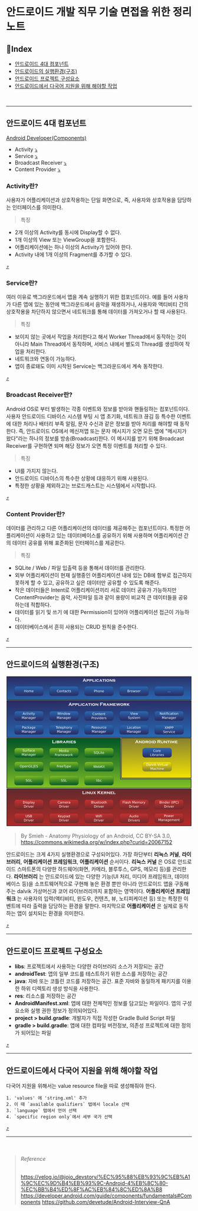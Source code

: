 # 안드로이드 개발 직무 기술 면접을 위한 정리 노트

## :notebook_with_decorative_cover:Index

- [안드로이드 4대 컴포넌트](#안드로이드-4대-컴포넌트)  
- [안드로이드의 실행환경(구조)](#안드로이드의-실행환경구조)  
- [안드로이드 프로젝트 구성요소](#안드로이드-프로젝트-구성요소)  
- [안드로이드에서 다국어 지원을 위해 해야할 작업](#안드로이드에서-다국어-지원을-위해-해야할-작업)

<br>

---

## 안드로이드 4대 컴포넌트

[Android Developer(Components)](https://developer.android.com/guide/components/fundamentals#Components)

- Activity [:arrow_heading_down:](#activity란)
- Service [:arrow_heading_down:](#service란)
- Broadcast Receiver [:arrow_heading_down:](#broadcast-receiver란)
- Content Provider [:arrow_heading_down:](#content-provider란)

### Activity란?

사용자가 어플리케이션과 상호작용하는 단일 화면으로, 즉, 사용자와 상호작용을 담당하는 인터페이스를 의미한다.

> 특징

- 2개 이상의 Activity를 동시에 Display할 수 없다.
- 1개 이상의 View 또는 ViewGroup을 포함한다.
- 어플리케이션에는 하나 이상의 Activity가 있어야 한다.
- Activity 내에 1개 이상의 Fragment를 추가할 수 있다.

[:arrow_heading_up:](#안드로이드-4대-컴포넌트)

### Service란?

여러 이유로 백그라운드에서 앱을 계속 실행하기 위한 컴포넌트이다.
예를 들어 사용자가 다른 앱에 있는 동안에 백그라운드에서 음악을 재생하거나, 사용자와 액티비티 간의 상호작용을 차단하지 않으면서 네트워크를 통해 데이터를 가져오거나 할 때 사용된다.

> 특징

- 보이지 않는 곳에서 작업을 처리한다고 해서 Worker Thread에서 동작하는 것이 아니라 Main Thread에서 동작하며,
서비스 내에서 별도의 Thread를 생성하여 작업을 처리한다.
- 네트워크와 연동이 가능하다.
- 앱이 종료돼도 이미 시작된 Service는 백그라운드에서 계속 동작한다.

[:arrow_heading_up:](#안드로이드-4대-컴포넌트)

### Broadcast Receiver란?

Android OS로 부터 발생하는 각종 이벤트와 정보를 받아와 핸들링하는 컴포넌트이다.
사용자 안드로이드 디바이스 시스템 부팅 시 앱 초기화, 네트워크 끊김 등 특수한 이벤트에 대한 처리나 배터리 부족 알림, 문자 수신과 같은 정보를 받아 처리를 해야할 때 동작한다.
즉, 안드로이드 OS에서 메신저앱 또는 문자 메시지가 오면 모든 앱에 "메시지가 왔다"라는 하나의 정보를 방송(Broadcast)한다.
이 메시지를 받기 위해 Broadcast Receiver를 구현하면 되며 해당 정보가 오면 특정 이벤트를 처리할 수 있다.

> 특징

- UI를 가지지 않는다.
- 안드로이드 디바이스의 특수한 상황에 대응하기 위해 사용된다.
- 특정한 상황을 제외하고는 브로드캐스트는 시스템에서 시작합니다.

[:arrow_heading_up:](#안드로이드-4대-컴포넌트)

### Content Provider란?

데이터를 관리하고 다른 어플리케이션의 데이터를 제공해주는 컴포넌트이다.
특정한 어플리케이션이 사용하고 있는 데이터베이스를 공유하기 위해 사용하며 어플리케이션 간의 데이터 공유를 위해 표준화된 인터페이스를 제공한다.

> 특징

- SQLite / Web / 파일 입출력 등을 통해서 데이터를 관리한다.
- 외부 어플리케이션이 현재 실행중인 어플리케이션 내에 있는 DB에 함부로 접근하지 못하게 할 수 있고, 공유하고 싶은 데이터만 공유할 수 있도록 해준다.
- 작은 데이터들은 Intent로 어플리케이션끼리 서로 데이터 공유가 가능하지만 ContentProvider는 음악, 사진파일 등과 같이 용량이 비교적 큰 데이터들을 공유하는데 적합하다.
- 데이터를 읽기 및 쓰기 에 대한 Permission이 있어야 어플리케이션 접근이 가능하다.
- 데이터베이스에서 흔히 사용되는 CRUD 원칙을 준수한다.

[:arrow_heading_up:](#안드로이드-4대-컴포넌트)

---

## 안드로이드의 실행환경(구조)

![android_system_architecture](/images/android_system_architecture.png)
> By Smieh - Anatomy Physiology of an Android, CC BY-SA 3.0, https://commons.wikimedia.org/w/index.php?curid=20067152

안드로이드는 크게 4가지 실행환경으로 구성되어있다. 가장 하단부터 **리눅스 커널**, **라이브러리**, **어플리케이션 프레임워크**, **어플리케이션** 순서이다. **리눅스 커널** 은 OS로 안드로이드 스마트폰의 다양한 하드웨어(화면, 카메라, 블루투스, GPS, 메모리 등)를 관리한다. **라이브러리** 는 안드로이드에 있는 다양한 기능(UI 처리, 미디어 프레임워크, 데이터베이스 등)을 소프트웨어적으로 구현해 놓은 환경 뿐만 아니라 안드로이드 앱을 구동해주는 dalvik 가상머신과 코어 라이브러리까지 포함하는 영역이다. **어플리케이션 프레임워크** 는 사용자의 입력(액티비티, 윈도우, 컨텐츠, 뷰, 노티피케이션 등) 또는 특정한 이벤트에 따라 출력을 담당하는 환경을 말한다. 마지막으로 **어플리케이션** 은 실제로 동작하는 앱이 설치되는 환경을 의미한다.

[:arrow_heading_up:](#notebook_with_decorative_coverindex)

---

## 안드로이드 프로젝트 구성요소

- **libs**: 프로젝트에서 사용하는 다양한 라이브러리 소스가 저장되는 공간  
- **androidTest**: 앱의 일부 코드를 테스트하기 위한 소스를 저장하는 공간  
- **java**: 자바 또는 코틀린 코드를 저장하는 공간. 표준 자바와 동일하게 패키지를 이용한 하위 디렉토리 생성 방식을 사용한다.  
- **res**: 리소스를 저장하는 공간  
- **AndroidManifest.xml**: 앱에 대한 전체적인 정보를 담고있는 파일이다. 앱의 구성요소와 실행 권한 정보가 정의되어있다.  
- **project > build.gradle**: 개발자가 직접 작성한 Gradle Build Script 파일  
- **gradle > build.gradle**: 앱에 대한 컴파일 버전정보, 의존성 프로젝트에 대한 정의가 되어있는 파일

[:arrow_heading_up:](#notebook_with_decorative_coverindex)

---

## 안드로이드에서 다국어 지원을 위해 해야할 작업

다국어 지원을 위해서는 value resource file을 따로 생성해줘야 한다.

```
1. 'values' 에 'string.xml' 추가
2. 이 때 `available qualifiers` 탭에서 locale 선택
3. `language` 탭에서 언어 선택
4. `specific region only`에서 세부 국가 선택
```

[:arrow_heading_up:](#notebook_with_decorative_coverindex)

---

<br>

> ###### Reference
> https://velog.io/@jojo_devstory/%EC%95%88%EB%93%9C%EB%A1%9C%EC%9D%B4%EB%93%9C-Android-4%EB%8C%80-%EC%BB%B4%ED%8F%AC%EB%84%8C%ED%8A%B8
> https://developer.android.com/guide/components/fundamentals#Components
> https://github.com/devetude/Android-Interview-QnA
